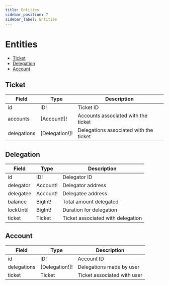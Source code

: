 ```yaml
---
title: Entities
sidebar_position: 7
sidebar_label: Entities
---
```


# Entities

- [Ticket](#ticket)
- [Delegation](#delegation)
- [Account](#account)

## Ticket

| Field       | Type           | Description                            |
| ----------- | -------------- | -------------------------------------- |
| id          | ID!            | Ticket ID                              |
| accounts    | [Account!]!    | Accounts associated with the ticket    |
| delegations | [Delegation!]! | Delegations associated with the ticket |

## Delegation

| Field     | Type     | Description                       |
| --------- | -------- | --------------------------------- |
| id        | ID!      | Delegator ID                      |
| delegator | Account! | Delegator address                 |
| delegatee | Account! | Delegatee address                 |
| balance   | BigInt!  | Total amount delegated            |
| lockUntil | BigInt!  | Duration for delegation           |
| ticket    | Ticket   | Ticket associated with delegation |

## Account

| Field       | Type           | Description                 |
| ----------- | -------------- | --------------------------- |
| id          | ID!            | Account ID                  |
| delegations | [Delegation!]! | Delegations made by user    |
| ticket      | Ticket         | Ticket associated with user |
